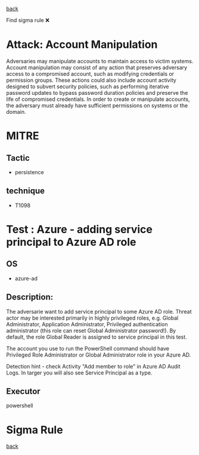 
[back](../index.md)

Find sigma rule :x: 

# Attack: Account Manipulation 

Adversaries may manipulate accounts to maintain access to victim systems. Account manipulation may consist of any action that preserves adversary access to a compromised account, such as modifying credentials or permission groups. These actions could also include account activity designed to subvert security policies, such as performing iterative password updates to bypass password duration policies and preserve the life of compromised credentials. In order to create or manipulate accounts, the adversary must already have sufficient permissions on systems or the domain.

# MITRE
## Tactic
  - persistence


## technique
  - T1098


# Test : Azure - adding service principal to Azure AD role
## OS
  - azure-ad


## Description:
The adversarie want to add service principal to some Azure AD role. Threat actor 
may be interested primarily in highly privileged roles, e.g. Global Administrator, Application Administrator, 
Privileged authentication administrator (this role can reset Global Administrator password!).
By default, the role Global Reader is assigned to service principal in this test.

The account you use to run the PowerShell command should have Privileged Role Administrator or Global Administrator role in your Azure AD.

Detection hint - check Activity "Add member to role" in Azure AD Audit Logs. In targer you will also see Service Principal as a type.


## Executor
powershell

# Sigma Rule


[back](../index.md)
